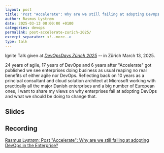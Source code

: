 ```yaml
---
layout: post
title: 'Post "Accelerate": Why are we still failing at adopting DevOps in the Enterprise?'
author: Rasmus Lystrøm
date: 2025-03-13 08:00:00 +0100
categories: devops
permalink: post-accelerate-zurich-2025/
excerpt_separator: <!--more-->
type: talk
---
```


Ignite Talk given at [*DevOpsDays Zürich 2025*](https://www.devopsdays.ch/) -- in Zürich March 13, 2025.

24 years of agile, 17 years of DevOps and 6 years after "Accelerate" got published we see enterprises doing business as usual reaping no real benefits of either agile nor DevOps. Reflecting back on 10 years as a principal consultant and cloud solution architect at Microsoft working with practically all the major Danish enterprises and a big number of European ones, I want to share my views on why enterprises fail at adopting DevOps and what we should be doing to change that.

<!--more-->

## Slides

<script defer class="speakerdeck-embed" data-id="16886a4b26b74ac7b6b0012a42b4ea78" data-ratio="1.7777777777777777" src="//speakerdeck.com/assets/embed.js"></script>

## Recording

[Rasmus Lystrøm: Post "Accelerate": Why are we still failing at adopting DevOps in the Enterprise?](https://vimeo.com/1070639488)
